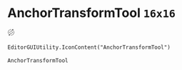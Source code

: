 # AnchorTransformTool `16x16`
<img src="/img/AnchorTransformTool.png" width=16 height=16>

``` CSharp
EditorGUIUtility.IconContent("AnchorTransformTool")
```
```
AnchorTransformTool
```
